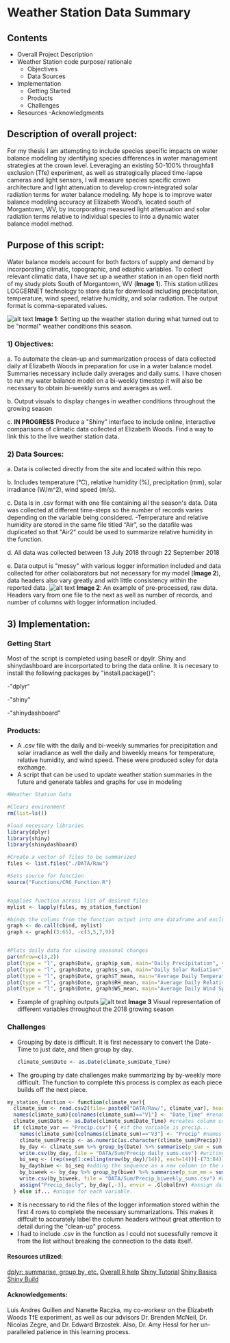 # Weather Station Data Summary

## Contents
- Overall Project Description
- Weather Station code purpose/ rationale 
  - Objectives
  - Data Sources
- Implementation
  - Getting Started 
  - Products
  - Challenges
- Resources
-Acknowledgments

## Description of overall project:
For my thesis I am attempting to include species specific impacts on water balance modeling by identifying species differences in water management strategies at the crown level. Leveraging an existing 50-100% throughfall exclusion (Tfe) experiment, as well as strategically placed time-lapse cameras and light sensors, I will measure species specific crown architecture and light attenuation to develop crown-integrated solar radiation terms for water balance modeling. My hope is to improve water balance modeling accuracy at Elizabeth Wood’s, located south of Morgantown, WV, by incorporating measured light attenuation and solar radiation terms relative to individual species to into a dynamic water balance model method.  

## Purpose of this script:
Water balance models account for both factors of supply and demand by incorporating climatic, topographic, and edaphic variables. To collect relevant climatic data, I have set up a weather station in an open field north of my study plots South of Morgantown, WV (**Image 1**). This station utilizes LOGGERNET technology to store data for download including precipitation, temperature, wind speed, relative humidity, and solar radiation. The output format is comma-separated values.

![alt text](https://github.com/caseybn/Weather_Station_Data_Summary/blob/master/Pictures/Weather_Station.jpg)
**Image 1**: Setting up the weather station during what turned out to be "normal" weather conditions this season. 

### 1) Objectives:
a. To automate the clean-up and summarization process of data collected daily at Elizabeth Woods in preparation for use in a water balance model. Summaries necessary include daily averages and daily sums. I have chosen to run my water balance model on a bi-weekly timestep it will also be necessary to obtain bi-weekly sums and averages as well.  

b. Output visuals to display changes in weather conditions throughout the growing season

c. **IN PROGRESS** Produce a "Shiny" interface to include online, interactive comparisons of climatic data collected at Elizabeth Woods. Find a way to link this to the live weather station data.

### 2) Data Sources:
a. Data is collected directly from the site and located within this repo.

b. Includes temperature (°C), relative humidity (%), precipitation (mm), solar irradiance (W/m^2), wind speed (m/s).

c. Data is in .csv format with one file containing all the season's data. Data was collected at different time-steps so the number of records varies depending on the variable being considered.
-Temperature and relative humidity are stored in the same file titled “Air”, so the datafile was duplicated so that "Air2" could be used to summarize relative humidity in the function.

d. All data was collected between 13 July 2018 through 22 September 2018

e. Data output is "messy" with various logger information included and data collected for other collaborators but not necessary for my model (**Image 2**), data headers also vary greatly and with little consistency within the reported data. 
![alt text](https://github.com/caseybn/Weather_Station_Data_Summary/blob/master/Pictures/Messy_data_example.PNG)
**Image 2**: An example of pre-processed, raw data. Headers vary from one file to the next as well as number of records, and number of columns with logger information included.  


## 3) Implementation:

### Getting Start
Most of the script is completed using baseR or dpylr. Shiny and shinydashboard are incorportated to bring the data online. It is necesary to install the following packages by "install.package()":

-"dplyr"

-"shiny"

-"shinydashboard"
### Products:
- A .csv file with the daily and bi-weekly summaries for precipitation and solar irradiance as well the daily and biweekly means for temperature, relative humidity, and wind speed. These were produced soley for data exchange.
- A script that can be used to update weather station summaries in the future and generate tables and graphs for use in modeling
```R
#Weather Station Data

#Clears environment
rm(list=ls())

#load necessary libraries
library(dplyr)
library(shiny)
library(shinydashboard)

#Create a vector of files to be summarized
files <- list.files("./DATA/Raw")

#Sets source for function
source("Functions/CR6_Function.R")


#applies function across list of desired files 
mylist <- lapply(files, my_station_function)

#binds the colums from the function output into one dataframe and excludes repeated date columsn
graph <- do.call(cbind, mylist)
graph <- graph[(3:65), -c(3,5,7,9)]


#Plots daily data for viewing seasonal changes
par(mfrow=c(3,2))
plot(type = "l", graph$Date, graph$p_sum, main="Daily Precipitation", ylab = "Precipitation(mm)", xlab = "Date")
plot(type = "l", graph$Date, graph$s_sum, main="Daily Solar Radiation", ylab = "Global Solar Radation(W/m^2)", xlab = "Date")
plot(type = "l", graph$Date, graph$T_mean, main="Average Daily Temperature", ylab = "Temperature(°C)", xlab = "Date")
plot(type = "l", graph$Date, graph$RH_mean, main="Average Daily Relative Humidity", ylab = "Relative Humidity(%))", xlab = "Date")
plot(type = "l", graph$Date, graph$WS_mean, main="Average Daily Wind Speed", ylab = "Wind Speed (m/s)", xlab = "Date")
```
- Example of graphing outputs
![alt text](https://github.com/caseybn/Weather_Station_Data_Summary/blob/master/Pictures/Station_Daily_Graphs.png)
**Image 3** Visual representation of different variables throughout the 2018 growing season

### Challenges
- Grouping by date is difficult. It is first necessary to convert the Date-Time to just date, and then group by day.
  ```R
  climate_sum$Date <- as.Date(climate_sum$Date_Time)
  ```
- The grouping by date challenges make summarizing by by-weekly more difficult. The function to complete this process is complex as each piece builds off the next piece. 
```R 
my_station_function <- function(climate_var){
  climate_sum <- read.csv2(file= paste0("DATA/Raw/", climate_var), header = FALSE, sep = ",", skip = 4) #reads in .csv files, excluding the first 4 lines of datalogger info
  names(climate_sum)[colnames(climate_sum)=="V1"] <- "Date_Time" #renames appropriate column including the "Date_Time"
  climate_sum$Date <- as.Date(climate_sum$Date_Time) #creates column containing only the date with no time
  if (climate_var == "Precip.csv") { #if the variable is precip...
    names(climate_sum)[colnames(climate_sum)=="V3"] <- "Precip" #names appropriate column precipitation 
    climate_sum$Precip <- as.numeric(as.character(climate_sum$Precip)) # converts the precip column to numeric while maintaining its value for summarization
    by_day <- climate_sum %>% group_by(Date) %>% summarise(p_sum = sum(Precip)) #sum of precip by day
    write.csv(by_day, file = "DATA/Sum/Precip_daily_sums.csv") #writing results out for sharing
    bi_seq <- (rep(seq(1:ceiling(nrow(by_day)/14)), each=14))[-(73:84)] #biweekly sequence, created from the number of rows and excluding the portion of the sequence without a data record
    by_day$biwe <- bi_seq #adding the sequence as a new column in the daily summary dataframe
    by_biweek <- by_day %>% group_by(biwe) %>% summarise(p_sum_mm = sum(p_sum)) #by-weekly sum of precip using sequence
    write.csv(by_biweek, file = "DATA/Sum/Precip_biweekly_sums.csv") #write results out for sharing
    assign("Precip_daily", by_day[,-3], envir = .GlobalEnv) #assign daily values dataframe to the global environment for graphing 
  } else if... #unique for each variable.
  ```
- It is necessary to rid the files of the logger information stored within the first 4 rows to complete the necessary summarizations. This makes it diffcult to accurately label the column headers without great attention to detail during the "clean-up" process. 
- I had to include .csv in the function as I could not sucessfully remove it from the list without breaking the connection to the data itself. 

#### Resources utilized:
[dplyr: summarise, group by, etc.](https://bookdown.org/ndphillips/YaRrr/dplyr.html)
[Overall R help](ttps://r4ds.had.co.nz/introduction.html)
[Shiny Tutorial](http://rstudio.github.io/shiny/tutorial/#welcome)
[Shiny Basics](https://shiny.rstudio.com/articles/basics.html)
[Shiny Build](https://shiny.rstudio.com/articles/build.html)

#### Acknowledgements: 
Luis Andres Guillen and Nanette Raczka, my co-workesr on the Elizabeth Woods TfE experiment, as well as our advisors Dr. Brenden McNeil, Dr. Nicolas Zegre, and Dr. Edward Brzostek. Also, Dr. Amy Hessl for her un-paralleled patience in this learning process.    
